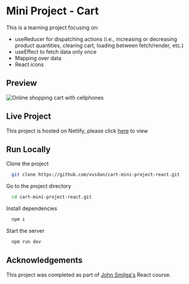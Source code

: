 
# Mini Project - Cart 

This is a learning project focusing on: 
- useReducer for dispatching actions (i.e., increasing or decreasing product quantities, clearing cart, loading between fetch/render, etc.)
- useEffect to fetch data only once 
- Mapping over data
- React icons 
## Preview

![Online shopping cart with cellphones](https://dj-project-previews.s3.amazonaws.com/mini-projects-react/cart.png)

## Live Project

This project is hosted on Netlify, please click [here](https://frolicking-quokka-b6b609.netlify.app/) to view
## Run Locally

Clone the project

```bash
  git clone https://github.com/vvsdan/cart-mini-project-react.git
```

Go to the project directory

```bash
  cd cart-mini-project-react.git
```

Install dependencies

```bash
  npm i
```

Start the server

```bash
  npm run dev
```
## Acknowledgements

This project was completed as part of [John Smilga's](https://github.com/john-smilga) React course. 
